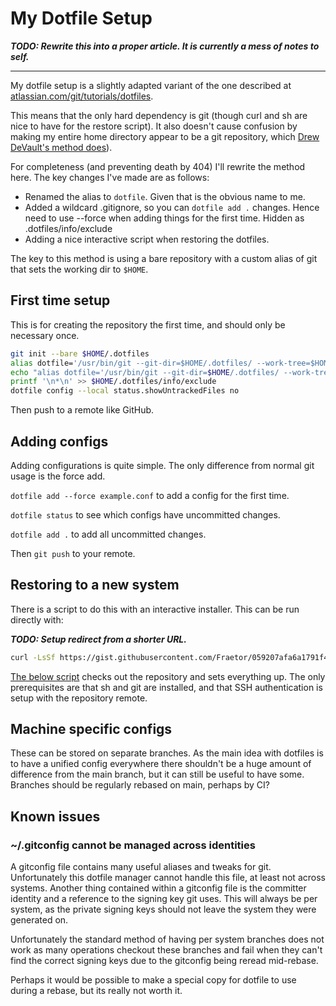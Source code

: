 # My Dotfile Setup

***TODO: Rewrite this into a proper article. It is currently a mess of notes to self.***

---

My dotfile setup is a slightly adapted variant of the one described at [atlassian.com/git/tutorials/dotfiles](https://www.atlassian.com/git/tutorials/dotfiles).

This means that the only hard dependency is git (though curl and sh are nice to have for the restore script). It also doesn't cause confusion by making my entire home directory appear to be a git repository, which [Drew DeVault's method does](https://drewdevault.com/2019/12/30/dotfiles.html)).

For completeness (and preventing death by 404) I'll rewrite the method here. The key changes I've made are as follows:

* Renamed the alias to `dotfile`. Given that is the obvious name to me.
* Added a wildcard .gitignore, so you can `dotfile add .` changes. Hence need to use --force when adding things for the first time. Hidden as .dotfiles/info/exclude
* Adding a nice interactive script when restoring the dotfiles.

The key to this method is using a bare repository with a custom alias of git that sets the working dir to `$HOME`.

## First time setup

This is for creating the repository the first time, and should only be necessary once.

```sh
git init --bare $HOME/.dotfiles
alias dotfile='/usr/bin/git --git-dir=$HOME/.dotfiles/ --work-tree=$HOME'
echo "alias dotfile='/usr/bin/git --git-dir=$HOME/.dotfiles/ --work-tree=$HOME'" >> $HOME/.bashrc
printf '\n*\n' >> $HOME/.dotfiles/info/exclude
dotfile config --local status.showUntrackedFiles no
```

Then push to a remote like GitHub.

## Adding configs
Adding configurations is quite simple. The only difference from normal git usage is the force add.

`dotfile add --force example.conf` to add a config for the first time.

`dotfile status` to see which configs have uncommitted changes.

`dotfile add .` to add all uncommitted changes.

Then `git push` to your remote.

## Restoring to a new system

There is a script to do this with an interactive installer. This can be run directly with:

***TODO: Setup redirect from a shorter URL.***

```sh
curl -LsSf https://gist.githubusercontent.com/Fraetor/059207afa6a1791f480586cf52b19a76/raw/ >install-dotfiles.sh && sh install-dotfiles.sh
```

[The below script](https://gist.github.com/Fraetor/059207afa6a1791f480586cf52b19a76) checks out the repository and sets everything up. The only prerequisites are that sh and git are installed, and that SSH authentication is setup with the repository remote.

<script src="https://gist.github.com/Fraetor/059207afa6a1791f480586cf52b19a76.js"></script>

## Machine specific configs

These can be stored on separate branches. As the main idea with dotfiles is to have a unified config everywhere there shouldn't be a huge amount of difference from the main branch, but it can still be useful to have some. Branches should be regularly rebased on main, perhaps by CI?

## Known issues

### ~/.gitconfig cannot be managed across identities

A gitconfig file contains many useful aliases and tweaks for git. Unfortunately this dotfile manager cannot handle this file, at least not across systems.
Another thing contained within a gitconfig file is the committer identity and a reference to the signing key git uses. This will always be per system, as the private signing keys should not leave the system they were generated on.

Unfortunately the standard method of having per system branches does not work as many operations checkout these branches and fail when they can't find the correct signing keys due to the gitconfig being reread mid-rebase.

Perhaps it would be possible to make a special copy for dotfile to use during a rebase, but its really not worth it.
